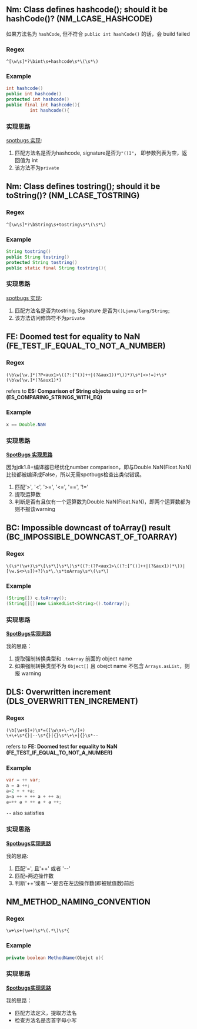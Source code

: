 ## Nm: Class defines hashcode(); should it be hashCode()? (NM_LCASE_HASHCODE)

如果方法名为 `hashCode`, 但不符合 `public int hashCode()` 的话，会 build failed


### Regex

```regexp
^[\w\s]*?\bint\s+hashcode\s*\(\s*\)
```

### Example

```java
int hashcode()
public int hashcode()
protected int hashcode()
public final int hashcode(){
	     int hashcode(){
```

### 实现思路

[spotbugs 实现](https://github.com/spotbugs/spotbugs/blob/a6f9acb2932b54f5b70ea8bc206afb552321a222/spotbugs/src/main/java/edu/umd/cs/findbugs/detect/Naming.java#L561):

1. 匹配方法名是否为hashcode, signature是否为`"()I"`， 即参数列表为空，返回值为 int
2. 该方法不为`private`


## Nm: Class defines tostring(); should it be toString()? (NM_LCASE_TOSTRING)

### Regex

```regexp
^[\w\s]*?\bString\s+tostring\s*\(\s*\)
```

### Example

```java
String tostring()
public String tostring()
protected String tostring()
public static final String tostring(){
```

### 实现思路

[spotbugs 实现](https://github.com/spotbugs/spotbugs/blob/a6f9acb2932b54f5b70ea8bc206afb552321a222/spotbugs/src/main/java/edu/umd/cs/findbugs/detect/Naming.java#L561):

1. 匹配方法名是否为tostring, Signature 是否为`()Ljava/lang/String;`
2. 该方法访问修饰符不为`private`

## FE: Doomed test for equality to NaN (FE_TEST_IF_EQUAL_TO_NOT_A_NUMBER)

### Regex

```regexp
(\b\w[\w.]*(?P<aux1>\((?:[^()]++|(?&aux1))*\))*)\s*[<>!=]+\s*(\b\w[\w.]*(?&aux1)*)
```

refers to **ES: Comparison of String objects using == or != (ES_COMPARING_STRINGS_WITH_EQ)**

### Example

```java
x == Double.NaN
```

### 实现思路

[**SpotBugs 实现思路**](https://github.com/spotbugs/spotbugs/blob/a6f9acb2932b54f5b70ea8bc206afb552321a222/spotbugs/src/main/java/edu/umd/cs/findbugs/detect/FindFloatEquality.java#L131)

因为jdk1.8+编译器已经优化number comparison，即与Double.NaN(Float.NaN)比较都被编译成False，所以无需spotbugs检查出类似错误。

1. 匹配'>', '<', '>=', '<=', '==', '!='
2. 提取运算数
3. 判断是否有且仅有一个运算数为Double.NaN(Float.NaN)，即两个运算数都为则不报该warning


## BC: Impossible downcast of toArray() result (BC_IMPOSSIBLE_DOWNCAST_OF_TOARRAY)
### Regex

```regexp
\(\s*(\w+)\s*\[\s*\]\s*\)\s*((?:(?P<aux1>\((?:[^()]++|(?&aux1))*\))|[\w.$<>\s])+?)\s*\.\s*toArray\s*\(\s*\)
```

### Example

```java
(String[]) c.toArray();
(String[][])new LinkedList<String>().toArray();
```

### 实现思路

[**SpotBugs实现思路**](https://github.com/spotbugs/spotbugs/blob/a6f9acb2932b54f5b70ea8bc206afb552321a222/spotbugs/src/main/java/edu/umd/cs/findbugs/detect/FindBadCast2.java#L612)

我的思路：

1. 提取强制转换类型和 `.toArray` 前面的 object name
2. 如果强制转换类型不为 `Object[]` 且 obejct name 不包含 `Arrays.asList`，则报 warning

## DLS: Overwritten increment (DLS_OVERWRITTEN_INCREMENT)

### Regex

```regexp
(\b[\w+$]+)\s*=([\w\s+\-*\/]+)
\+\+\s*{}|--\s*{}|{}\s*\+\+|{}\s*--
```

refers to **FE: Doomed test for equality to NaN (FE_TEST_IF_EQUAL_TO_NOT_A_NUMBER)**

### Example

```java
var = ++ var;
a = a ++;
a=2 + + +a;
a=a ++ + ++ a + ++ a;
a=++ a + ++ a + a ++;
```

`--` also satisfies

### 实现思路

[**Spotbugs实现思路**](https://github.com/spotbugs/spotbugs/blob/a6f9acb2932b54f5b70ea8bc206afb552321a222/spotbugs/src/main/java/edu/umd/cs/findbugs/detect/FindPuzzlers.java#L448)

我的思路:

1. 匹配'=', 且'++' 或者 '--'
2. 匹配`=`两边操作数
3. 判断'++'或者'--'是否在左边操作数(即被赋值数)前后

## NM_METHOD_NAMING_CONVENTION

### Regex

```regexp
\w+\s+(\w+)\s*\(.*\)\s*{
```

### Example

```java
private boolean MethodName(Obejct o){
```

### 实现思路

**[Spotbugs实现思路](https://github.com/spotbugs/spotbugs/blob/a6f9acb2932b54f5b70ea8bc206afb552321a222/spotbugs/src/main/java/edu/umd/cs/findbugs/detect/Naming.java#L543)**

我的思路：

- 匹配方法定义，提取方法名
- 检查方法名是否首字母小写